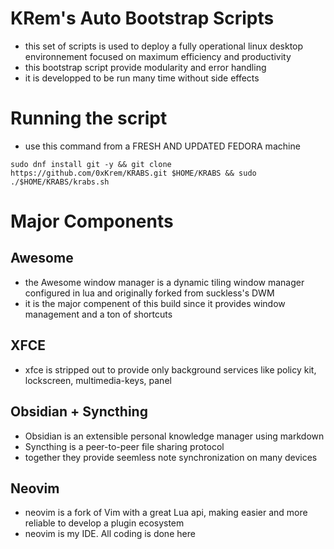 # KRem's Auto Bootstrap Scripts
- this set of scripts is used to deploy a fully operational linux desktop environnement focused on maximum efficiency and productivity
- this bootstrap script provide modularity and error handling
- it is developped to be run many time without side effects

# Running the script
- use this command from a FRESH AND UPDATED FEDORA machine
```
sudo dnf install git -y && git clone https://github.com/0xKrem/KRABS.git $HOME/KRABS && sudo ./$HOME/KRABS/krabs.sh
```

# Major Components
## Awesome
- the Awesome window manager is a dynamic tiling window manager configured in lua and originally forked from suckless's DWM
- it is the major compenent of this build since it provides window management and a ton of shortcuts
## XFCE
- xfce is stripped out to provide only background services like policy kit, lockscreen, multimedia-keys, panel

## Obsidian + Syncthing
- Obsidian is an extensible personal knowledge manager using markdown
- Syncthing is a peer-to-peer file sharing protocol
- together they provide seemless note synchronization on many devices

## Neovim
- neovim is a fork of Vim with a great Lua api, making easier and more reliable to develop a plugin ecosystem
- neovim is my IDE. All coding is done here
